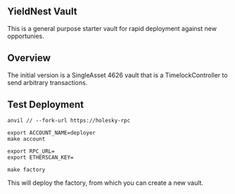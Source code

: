 ## YieldNest Vault


This is a general purpose starter vault for rapid deployment against new opportunies.

## Overview

The initial version is a SingleAsset 4626 vault that is a TimelockController to send arbitrary transactions.


## Test Deployment

```
anvil // --fork-url https://holesky-rpc

export ACCOUNT_NAME=deployer
make account

export RPC_URL=
export ETHERSCAN_KEY=

make factory
```

This will deploy the factory, from which you can create a new vault.

